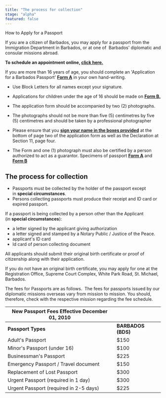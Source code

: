 ```yaml
---
title: "The process for collection"
stage: "alpha"
featured: false
---
```


How to Apply for a Passport

If you are a citizen of Barbados, you may apply for a passport from the Immigration Department in Barbados, or at one of  Barbados' diplomatic and consular missions abroad.

**To schedule an appointment online, [click here.](http://www.immigration.gov.bb/)**

If you are more than 16 years of age, you should complete an 'Application for a Barbados Passport' [**Form A**](http://www.immigration.gov.bb/documents/Form%20A.pdf) in your own hand-writing.

- Use Block Letters for all names except your signature.

- Applications for children under the age of 16 should be made on [**Form B.**](http://www.immigration.gov.bb/documents/Form%20B.pdf)

- The application form should be accompanied by two (2) photographs.

- The photographs should not be more than five (5) centimetres by five (5) centimetres and should be taken by a professional photographer

- Please ensure that you [**sign your name in the boxes provided**](http://www.immigration.gov.bb/documents/signature.pdf#Signature) at the bottom of page two of the application form as well as the Declaration at Section 11, page four.

- The Form and one (1) photograph must also be certified by a person authorized to act as a guarantor. Specimens of passport **[Form A](http://www.immigration.gov.bb/documents/formA_Specimen.pdf)** and **[Form B](http://www.immigration.gov.bb/documents/formB_Specimen.pdf)**

## The process for collection

- Passports must be collected by the holder of the passport except in **special circumstances**.
- Persons collecting passports must produce their receipt and ID card or expired passport.

If a passport is being collected by a person other than the Applicant (in **special circumstances**):

- a letter signed by the applicant giving authorization
- a letter signed and stamped by a Notary Public / Justice of the Peace.
- applicant's ID card
- Id card of person collecting document

All applicants should submit their original birth certificate or proof of citizenship along with their application.

If you do not have an original birth certificate, you may apply for one at the Registration Office, Supreme Court Complex, White Park Road, St. Michael, Barbados.

The fees for Passports are as follows.  The fees for passports issued by our diplomatic missions overseas vary from mission to mission. You should, therefore, check with the respective mission regarding the fee schedule.


| New Passport Fees Effective December 01, 2010 ||
| --- |--- |
| **Passport Types** | **BARBADOS  (BDS)** |
| Adult's Passport | $150 |
| Minor's Passport (under 16) | $100 |
| Businessman's Passport | $225 |
| Emergency Passport / Travel document | $150 |
| Replacement of Lost Passport | $300 |
| Urgent Passport (required in 1 day) | $300 |
| Urgent Passport (required in 2-5 days) | $225 |
